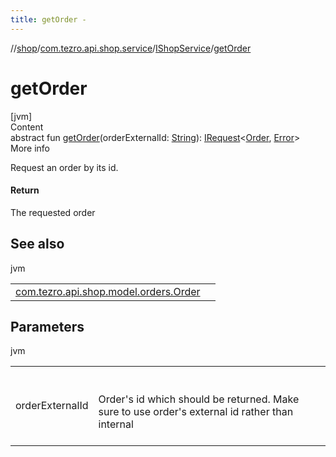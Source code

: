 ```yaml
---
title: getOrder -
---
```

//[shop](../../../index.md)/[com.tezro.api.shop.service](../index.md)/[IShopService](index.md)/[getOrder](get-order.md)



# getOrder  
[jvm]  
Content  
abstract fun [getOrder](get-order.md)(orderExternalId: [String](https://kotlinlang.org/api/latest/jvm/stdlib/kotlin/-string/index.html)): [IRequest](../../com.tezro.api.core.client.requests/-i-request/index.md)<[Order](../../com.tezro.api.shop.model.orders/-order/index.md), [Error](../../com.tezro.api.shop.model.common/-error/index.md)>  
More info  


Request an order by its id.



#### Return  


The requested order



## See also  
  
jvm  
  
| | |
|---|---|
| <a name="com.tezro.api.shop.service/IShopService/getOrder/#kotlin.String/PointingToDeclaration/"></a>[com.tezro.api.shop.model.orders.Order](../../com.tezro.api.shop.model.orders/-order/external-id.md)| <a name="com.tezro.api.shop.service/IShopService/getOrder/#kotlin.String/PointingToDeclaration/"></a>|
  


## Parameters  
  
jvm  
  
| | |
|---|---|
| <a name="com.tezro.api.shop.service/IShopService/getOrder/#kotlin.String/PointingToDeclaration/"></a>orderExternalId| <a name="com.tezro.api.shop.service/IShopService/getOrder/#kotlin.String/PointingToDeclaration/"></a><br><br>Order's id which should be returned. Make sure to use order's external id rather than internal<br><br>|
  
  



